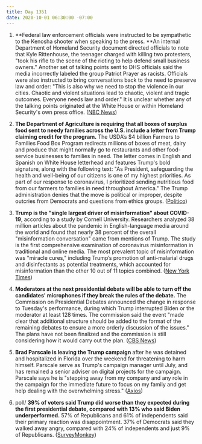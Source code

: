 ```yaml
---
title: Day 1351
date: 2020-10-01 06:30:00 -07:00
---
```


1. **Federal law enforcement officials were instructed to be sympathetic to the Kenosha shooter when speaking to the press. **An internal Department of Homeland Security document directed officials to note that Kyle Rittenhouse, the teenager charged with killing two protesters, "took his rifle to the scene of the rioting to help defend small business owners." Another set of talking points sent to DHS officials said the media incorrectly labeled the group Patriot Prayer as racists. Officials were also instructed to bring conversations back to the need to preserve law and order: "This is also why we need to stop the violence in our cities. Chaotic and violent situations lead to chaotic, violent and tragic outcomes. Everyone needs law and order." It is unclear whether any of the talking points originated at the White House or within Homeland Security's own press office. ([NBC News](https://www.nbcnews.com/politics/national-security/internal-document-shows-trump-officials-were-told-make-comments-sympathetic-n1241581))

2. **The Department of Agriculture is requiring that all boxes of surplus food sent to needy families across the U.S. include a letter from Trump claiming credit for the program.** The USDA’s $4 billion Farmers to Families Food Box Program redirects millions of boxes of meat, dairy and produce that might normally go to restaurants and other food-service businesses to families in need. The letter comes in English and Spanish on White House letterhead and features Trump's bold signature, along with the following text: "As President, safeguarding the health and well-being of our citizens is one of my highest priorities. As part of our response to coronavirus, I prioritized sending nutritious food from our farmers to families in need throughout America." The Trump administration denies that the move is political or improper, despite outcries from Democrats and questions from ethics groups. ([Politico](https://www.politico.com/news/2020/10/01/trump-letter-food-aid-boxes-424230))

3. **Trump is the "single largest driver of misinformation" about COVID-19**, according to a study by Cornell University. Researchers analyzed 38 million articles about the pandemic in English-language media around the world and found that nearly 38 percent of the overall "misinformation conversation" came from mentions of Trump. The study is the first comprehensive examination of coronavirus misinformation in traditional and online media. The most prevalent topic of misinformation was "miracle cures," including Trump’s promotion of anti-malarial drugs and disinfectants as potential treatments, which accounted for misinformation than the other 10 out of 11 topics combined. ([New York Times](http://))

4. **Moderators at the next presidential debate will be able to turn off the candidates' microphones if they break the rules of the debate.** The Commission on Presidential Debates announced the change in response to Tuesday's performance, during which Trump interrupted Biden or the moderator at least 128 times. The commission said the event "made clear that additional structure should be added to the format of the remaining debates to ensure a more orderly discussion of the issues." The plans have not been finalized and the commission is still considering how it would carry out the plan. ([CBS News](https://www.cbsnews.com/news/presidential-debates-rules-changes-cutting-microphones/))

5. **Brad Parscale is leaving the Trump campaign** after he was detained and hospitalized in Florida over the weekend for threatening to harm himself. Parscale serve as Trump's campaign manager until July, and has remained a senior adviser on digital projects for the campaign. Parscale says he is "stepping away from my company and any role in the campaign for the immediate future to focus on my family and get help dealing with the overwhelming stress." ([Axios](https://www.axios.com/brad-parscale-leave-trump-campaign-2afbfcc4-03d8-4f99-844f-34bf3bfe6a6f.html))

6. poll/ **39% of voters said Trump did worse than they expected during the first presidential debate, compared with 13% who said Biden underperformed.** 57% of Republicans and 61% of independents said their primary reaction was disappointment. 37% of Democrats said they walked away angry, compared with 24% of independents and just 9% of Republicans. ([SurveyMonkey](https://www.surveymonkey.com/curiosity/axios-first-debate-2020/))